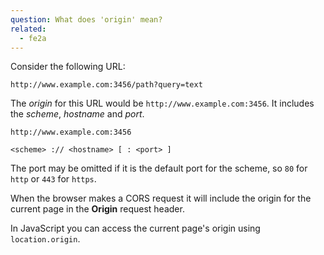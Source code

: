```yaml
---
question: What does 'origin' mean?
related:
  - fe2a
---
```


Consider the following URL:

```
http://www.example.com:3456/path?query=text
```

The *origin* for this URL would be `http://www.example.com:3456`. It includes the *scheme*, *hostname* and *port*.

```
http://www.example.com:3456
```

```
<scheme> :// <hostname> [ : <port> ]
```

The port may be omitted if it is the default port for the scheme, so `80` for `http` or `443` for `https`.

When the browser makes a CORS request it will include the origin for the current page in the **Origin** request header.

In JavaScript you can access the current page's origin using `location.origin`.

